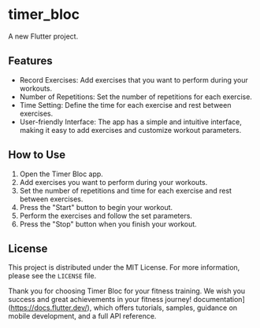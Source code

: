 # timer_bloc

A new Flutter project.

## Features

- Record Exercises: Add exercises that you want to perform during your workouts.
- Number of Repetitions: Set the number of repetitions for each exercise.
- Time Setting: Define the time for each exercise and rest between exercises.
- User-friendly Interface: The app has a simple and intuitive interface, making it easy to add exercises and customize workout parameters.

## How to Use

1. Open the Timer Bloc app.
2. Add exercises you want to perform during your workouts.
3. Set the number of repetitions and time for each exercise and rest between exercises.
4. Press the "Start" button to begin your workout.
5. Perform the exercises and follow the set parameters.
6. Press the "Stop" button when you finish your workout.

## License

This project is distributed under the MIT License. For more information, please see the `LICENSE` file.

Thank you for choosing Timer Bloc for your fitness training. We wish you success and great achievements in your fitness journey!
documentation](https://docs.flutter.dev/), which offers tutorials,
samples, guidance on mobile development, and a full API reference.
